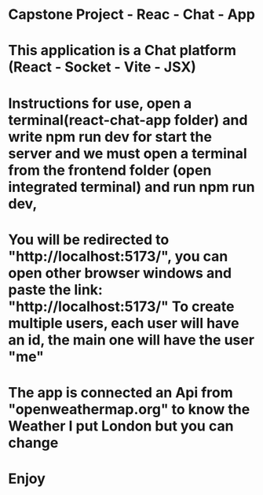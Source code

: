 # Capstone Project - Reac - Chat - App

# This application is a Chat platform (React - Socket - Vite - JSX)


# Instructions for use, open a terminal(react-chat-app folder) and write npm run dev for start the server and we must open a terminal from the frontend folder (open integrated terminal) and run npm run dev,

# You will be redirected to "http://localhost:5173/", you can open other browser windows and paste the link: "http://localhost:5173/" To create multiple users, each user will have an id, the main one will have the user "me"

# The app is connected an Api from "openweathermap.org" to know the Weather I put London but you can change

# Enjoy

